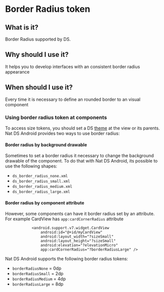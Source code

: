 # Border Radius token

## What is it?
Border Radius supported by DS.

## Why should I use it?
It helps you to develop interfaces with an consistent border radius appearance

## When should I use it?
Every time it is necessary to define an rounded border to an visual component

### Using border radius token at components
To access size tokens, you should set a DS [theme](../README.md) at the view or its parents.
Nat DS Android provides two ways to use border radius:

#### Border radius by background drawable
Sometimes to set a border radius it necessary to change the background drawable of the component. To do that with Nat DS Android, its possible to use the following shapes:
- `ds_border_radius_none.xml`
- `ds_border_radius_small.xml`
- `ds_border_radius_medium.xml`
- `ds_border_radius_large.xml`

#### Border radius by component attribute
However, some components can have it border radius set by an attribute. For example CardView has `app:cardCornerRadius` attribute

```android
            <android.support.v7.widget.CardView
                android:id="@+id/myCardView"
                android:layout_width="?sizeSmall"
                android:layout_height="?sizeSmall"
                android:elevation="?elevationMicro"
                app:cardCornerRadius="?borderRadiusLarge" />
```

Nat DS Android supports the following border radius tokens:

- `borderRadiusNone` = 0dp
- `borderRadiusSmall` = 2dp
- `borderRadiusMedium` = 4dp
- `borderRadiusLarge` = 8dp
